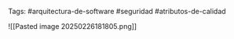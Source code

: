 Tags: #arquitectura-de-software #seguridad #atributos-de-calidad 

![[Pasted image 20250226181805.png]]